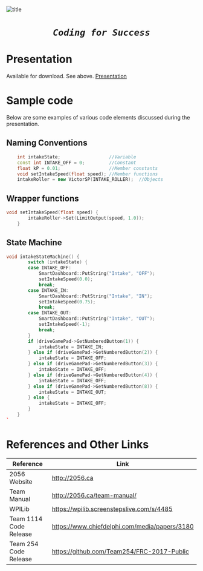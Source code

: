 ![title](http://2056.ca/wp-content/uploads/2015/03/Untitled-2.png)

<center>
  <h1>
  <code><i>Coding for Success</i></code>
</h1>
</center>

# Presentation

Available for download. See above.
[Presentation](Presentation.pptx)

# Sample code

Below are some examples of various code elements discussed during the presentation.

## Naming Conventions

```c++
    int intakeState;                  //Variable
    const int INTAKE_OFF = 0;         //Constant
    float kP = 0.01;                  //Member constants
    void setIntakeSpeed(float speed); //Member functions
    intakeRoller = new VictorSP(INTAKE_ROLLER);  //Objects
```

## Wrapper functions

```c++
void setIntakeSpeed(float speed) {
        intakeRoller->Set(LimitOutput(speed, 1.0));
    }
```

## State Machine

```c++
void intakeStateMachine() {
        switch (intakeState) {
        case INTAKE_OFF:
            SmartDashboard::PutString("Intake", "OFF");
            setIntakeSpeed(0.0);
            break;
        case INTAKE_IN:
            SmartDashboard::PutString("Intake", "IN");
            setIntakeSpeed(0.75);
            break;
        case INTAKE_OUT:
            SmartDashboard::PutString("Intake", "OUT");
            setIntakeSpeed(-1);
            break;
        }
        if (driveGamePad->GetNumberedButton(1)) {
            intakeState = INTAKE_IN;
        } else if (driveGamePad->GetNumberedButton(2)) {
            intakeState = INTAKE_OFF;
        } else if (driveGamePad->GetNumberedButton(3)) {
            intakeState = INTAKE_OFF;
        } else if (driveGamePad->GetNumberedButton(4)) {
            intakeState = INTAKE_OFF;
        } else if (driveGamePad->GetNumberedButton(8)) {
            intakeState = INTAKE_OUT;
        } else {
            intakeState = INTAKE_OFF;
        }
    }
`
```

# References and Other Links

Reference              | Link
---------------------- | -----------------------------------------------
2056 Website           | <http://2056.ca>
Team Manual            | <http://2056.ca/team-manual/>
WPILib                 | <https://wpilib.screenstepslive.com/s/4485>
Team 1114 Code Release | <https://www.chiefdelphi.com/media/papers/3180>
Team 254 Code Release  | <https://github.com/Team254/FRC-2017-Public>
